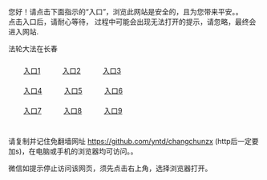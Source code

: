 您好！请点击下面指示的“入口”，浏览此网站是安全的，且为您带来平安。。 <br/>
点击入口后，请耐心等待， 过程中可能会出现无法打开的提示，请忽略，最终会进入网站. </br>

法轮大法在长春<br/>
<div style="padding:10px"><a style="margin:20px" target="_blank" href="https://dthcpsurq6077.cloudfront.net/2Qpsp?yawqxb" id="ccLink1" rel="nofollow">入口1</a> <a target="_blank" style="margin:20px" href="https://d2cpymlvcizkr9.cloudfront.net/2Qpsp?ojjxuj" id="ccLink2" rel="nofollow">入口2</a> <a style="margin:20px" target="_blank" href="https://d1jlvrrrqspciw.cloudfront.net/2Qpsp?qvvlfgsm" id="ccLink3" rel="nofollow">入口3</a></div>

<div style="padding:10px" ><a style="margin:20px" target="_blank" href="https://dthcpsurq6077.cloudfront.net/2Qpsp?yawqxb" id="ccLink4" rel="nofollow">入口4</a> <a style="margin:20px" href="https://d2cpymlvcizkr9.cloudfront.net/2Qpsp?ojjxuj" target="_blank" id="ccLink5" rel="nofollow">入口5</a> <a style="margin:20px" href="https://d1jlvrrrqspciw.cloudfront.net/2Qpsp?qvvlfgsm" target="_blank" id="ccLink6" rel="nofollow">入口6</a></div>

<div style="padding:10px"><a style="margin:20px" target="_blank" href="https://dthcpsurq6077.cloudfront.net/2Qpsp?yawqxb" id="ccLink7" rel="nofollow">入口7</a> <a style="margin:20px" href="https://d2cpymlvcizkr9.cloudfront.net/2Qpsp?ojjxuj" target="_blank" id="ccLink8" rel="nofollow">入口8</a> <a style="margin:20px" target="_blank" href="https://d1jlvrrrqspciw.cloudfront.net/2Qpsp?qvvlfgsm" id="ccLink9" rel="nofollow">入口9</a></div>

<br/>



请复制并记住免翻墙网址 https://github.com/yntd/changchunzx (http后一定要加s)，在电脑或手机的浏览器均可访问。。<br/>

微信如提示停止访问该网页，须先点击右上角，选择浏览器打开。
